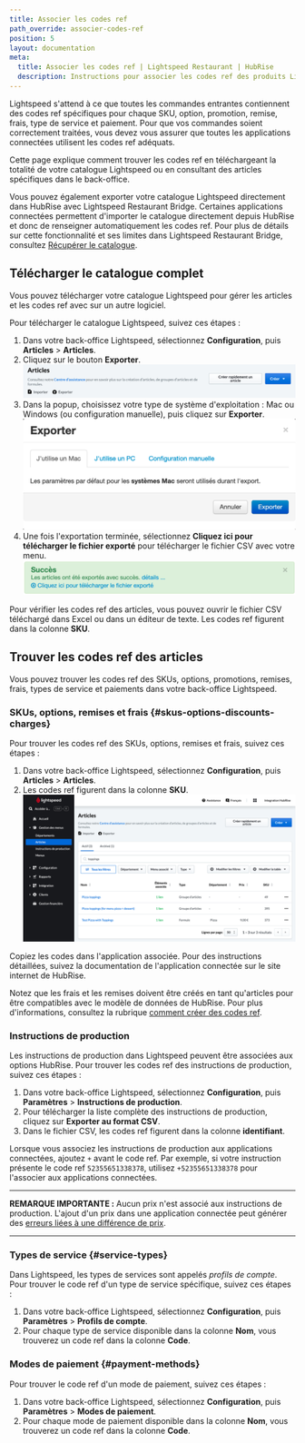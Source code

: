 ```yaml
---
title: Associer les codes ref
path_override: associer-codes-ref
position: 5
layout: documentation
meta:
  title: Associer les codes ref | Lightspeed Restaurant | HubRise
  description: Instructions pour associer les codes ref des produits Lightspeed Restaurant à d'autres apps après avoir connecté le logiciel de caisse à HubRise. Connectez vos apps et synchronisez vos données.
---
```


Lightspeed s'attend à ce que toutes les commandes entrantes contiennent des codes ref spécifiques pour chaque SKU, option, promotion, remise, frais, type de service et paiement. Pour que vos commandes soient correctement traitées, vous devez vous assurer que toutes les applications connectées utilisent les codes ref adéquats.

Cette page explique comment trouver les codes ref en téléchargeant la totalité de votre catalogue Lightspeed ou en consultant des articles spécifiques dans le back-office.

Vous pouvez également exporter votre catalogue Lightspeed directement dans HubRise avec Lightspeed Restaurant Bridge. Certaines applications connectées permettent d'importer le catalogue directement depuis HubRise et donc de renseigner automatiquement les codes ref. Pour plus de détails sur cette fonctionnalité et ses limites dans Lightspeed Restaurant Bridge, consultez [Récupérer le catalogue](/apps/lightspeed-restaurant/pull-catalog).

## Télécharger le catalogue complet

Vous pouvez télécharger votre catalogue Lightspeed pour gérer les articles et les codes ref avec sur un autre logiciel.

Pour télécharger le catalogue Lightspeed, suivez ces étapes :

1. Dans votre back-office Lightspeed, sélectionnez **Configuration**, puis **Articles** > **Articles**.
1. Cliquez sur le bouton **Exporter**. ![Bouton Exporter sur la page Articles du back-office Lightspeed](./images/006-2x-lightspeed-export-items.png)
1. Dans la popup, choisissez votre type de système d'exploitation : Mac ou Windows (ou configuration manuelle), puis cliquez sur **Exporter**. ![Choisir le système d'exploitation lors de l'exportation du catalogue dans Lightspeed](./images/007-2x-lightspeed-system-choice.png)
1. Une fois l'exportation terminée, sélectionnez **Cliquez ici pour télécharger le fichier exporté** pour télécharger le fichier CSV avec votre menu. ![Télécharger le fichier CSV avec les articles](./images/008-2x-lightspeed-download-csv.png)

Pour vérifier les codes ref des articles, vous pouvez ouvrir le fichier CSV téléchargé dans Excel ou dans un éditeur de texte. Les codes ref figurent dans la colonne **SKU**.

## Trouver les codes ref des articles

Vous pouvez trouver les codes ref des SKUs, options, promotions, remises, frais, types de service et paiements dans votre back-office Lightspeed.

### SKUs, options, remises et frais {#skus-options-discounts-charges}

Pour trouver les codes ref des SKUs, options, remises et frais, suivez ces étapes :

1. Dans votre back-office Lightspeed, sélectionnez **Configuration**, puis **Articles** > **Articles**.
1. Les codes ref figurent dans la colonne **SKU**. ![](./images/009-2x-lightspeed-skus-options-codes.png)

Copiez les codes dans l'application associée. Pour des instructions détaillées, suivez la documentation de l'application connectée sur le site internet de HubRise.

Notez que les frais et les remises doivent être créés en tant qu'articles pour être compatibles avec le modèle de données de HubRise. Pour plus d'informations, consultez la rubrique [comment créer des codes ref](/apps/lightspeed-restaurant/faqs/create-ref-codes).

### Instructions de production

Les instructions de production dans Lightspeed peuvent être associées aux options HubRise. Pour trouver les codes ref des instructions de production, suivez ces étapes :

1. Dans votre back-office Lightspeed, sélectionnez **Configuration**, puis **Paramètres** > **Instructions de production**.
1. Pour télécharger la liste complète des instructions de production, cliquez sur **Exporter au format CSV**.
1. Dans le fichier CSV, les codes ref figurent dans la colonne **identifiant**.

Lorsque vous associez les instructions de production aux applications connectées, ajoutez `+` avant le code ref. Par exemple, si votre instruction présente le code ref `52355651338378`, utilisez `+52355651338378` pour l'associer aux applications connectées.

---

**REMARQUE IMPORTANTE :** Aucun prix n'est associé aux instructions de production. L'ajout d'un prix dans une application connectée peut générer des [erreurs liées à une différence de prix](/apps/lightspeed-restaurant/troubleshooting/price-differences-errors).

---

### Types de service {#service-types}

Dans Lightspeed, les types de services sont appelés _profils de compte_. Pour trouver le code ref d'un type de service spécifique, suivez ces étapes :

1. Dans votre back-office Lightspeed, sélectionnez **Configuration**, puis **Paramètres** > **Profils de compte**.
1. Pour chaque type de service disponible dans la colonne **Nom**, vous trouverez un code ref dans la colonne **Code**.

### Modes de paiement {#payment-methods}

Pour trouver le code ref d'un mode de paiement, suivez ces étapes :

1. Dans votre back-office Lightspeed, sélectionnez **Configuration**, puis **Paramètres** > **Modes de paiement**.
1. Pour chaque mode de paiement disponible dans la colonne **Nom**, vous trouverez un code ref dans la colonne **Code**.
